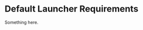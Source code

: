 [title]: # (Default Launcher Requirements)
[tags]: # (XXX)
[priority]: # (4339)
# Default Launcher Requirements
Something here.
